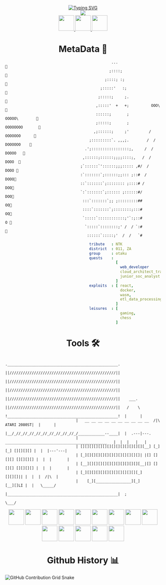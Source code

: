 <div align="center">
  <a href="https://git.io/typing-svg"><img src="https://readme-typing-svg.demolab.com?font=Anonymous+Pro&weight=500&size=30&pause=1000&color=d99c9c&center=true&width=460&lines=H3LL0+FRI3N8;W3LC0M3+70+%2F%5C%2F%5CY+D0M41N+X_X;3NJ0Y+(%3A" alt="Typing SVG" /></a></div>
<div class="giF" align="center" >
  <img src="https://media3.giphy.com/media/v1.Y2lkPTc5MGI3NjExNjBlZnoyM3ZwOTVvZnJseXgzbmNqeHhpNm4yZjZxMGN4djc5eXllYiZlcD12MV9pbnRlcm5hbF9naWZfYnlfaWQmY3Q9Zw/l4FGo2HgcJHi4prFK/giphy.gif"/>
    <div class="Links" align="center" >
      <a href="https://medium.com/@ntokozovilakazi36">
      <img height="50" src="https://github.com/user-attachments/assets/1ab4d31a-3c72-46a4-a9d2-8c595cca7cbc"/>
    </a>
    <a href="https://www.linkedin.com/in/ntokozovilakazi-back-end-developer">
      <img height="50" src="https://github.com/user-attachments/assets/40193902-a42e-40f8-b55b-db1b72ce642c"/>
    </a>
    <a href="https://dev.to/sprusrxeroxx">
      <img height="50" src="https://github.com/user-attachments/assets/225139af-c447-4122-8efb-74f54bfdfd89"/>
    </a>
  </div>
</div>

<h1 align="center"> MetaData 👾 </h1>

```
                                                ...                            
                                               ;::::;                           
                                             ;::::; :;                          
                                           ;:::::'   :;                         
                                          ;:::::;     ;.                        
                                         ,:::::'  +   +;          OOO\          
                                         ::::::;       ;          OOOOO\        
                                         ;:::::;       ;         OOOOOOOO       
                                        ,;::::::;     ;'         / OOOOOOO      
                                      ;:::::::::`. ,,,;.        /  / DOOOOOO    
                                    .';:::::::::::::::::;,     /  /     DOOOO   
                                   ,::::::;::::::;;;;::::;,   /  /        DOOO  
                                  ;`::::::`'::::::;;;::::: ,#/  /          DOOO 
                                  :`:::::::`;::::::;;::: ;::#  /            DOOO
                                  ::`:::::::`;:::::::: ;::::# /              DOO
                                  `:`:::::::`;:::::: ;::::::#/               DOO
                                   :::`:::::::`;; ;:::::::::##                OO
                                   ::::`:::::::`;::::::::;:::#                OO
                                   `:::::`::::::::::::;'`:;::#                O 
                                    `:::::`::::::::;' /  / `:#                  
                                     ::::::`:::::;'  /  /   `#           
```

<div class="Bio">
  
```yaml
                                      tribute   : NTK
                                      district  : 011, ZA
                                      group     : otaku
                                      quests    :
                                                  [ 
                                                    web_developer            :  pick_n_brand
                                                    cloud_architect_trainee  :  mercer_inter_ed
                                                    junior_soc_analyst       :  rayton_corp
                                                  ]
                                      exploits  : [ react,
                                                    docker,
                                                    wasm,
                                                    etl_data_processing
                                                  ]
                                      leisures  : [
                                                    gaming,
                                                    chess
                                                  ]
```
</div>

<h1 align="center"> Tools 🛠️</h1>

```            
                                .__________________________________________________.
                                ||////////////////////////////////////////////////||
                                ||////////////////////////////////////////////////||
                                ||////////////////////////////////////////////////||
                                ||////////////////////////////////////////////////||    ___.
                                ||////////////////////////////////////////////////||   /    \
                                !__________________________________________________!  |      |
                                |   __ __ __ __ __ __ __ __ __ __  /|\ ATARI 2080ST|  |      |
                                |__/_//_//_//_//_//_//_//_//_//_/____________--____|  |  .---|---.
                                | ______________________________________________   |  |  |   |   |
                                | [][][][][][][][][][][][][][][__] [_][_] [][][][] |  |  |---'---|
                                | [_][][][][][][][][][][][][]| |[] [][][] [][][][] |  |  |       |
                                | [__][][][][][][][][][][][][__|[] [][][] [][][][] |  |  |       |
                                | [_][][][][][][][][][][][][_]            [][][]|| |  |  |  /|\  |
                                |    [_][________________][_]             [__][]LI |  |   \_____/
                                |__________________________________________________|  ;
                                                                                 \___/
```

<div class="Tools" align="center">
  
  <img height="50" src="https://github.com/user-attachments/assets/7745ef9a-4f0d-48d6-bcf8-3f9994209387"/>
  <img height="50" src="https://cdn.jsdelivr.net/gh/devicons/devicon@latest/icons/nodejs/nodejs-original-wordmark.svg"/>
  <img height="50" src="https://cdn.jsdelivr.net/gh/devicons/devicon@latest/icons/mongodb/mongodb-original-wordmark.svg"/>
  <img height="50" src="https://github.com/user-attachments/assets/5a80de32-7795-4338-92fa-43cd54d0f5e4/>
  <img height="50" src="https://github.com/user-attachments/assets/6843f877-a5a1-4351-a9c2-a987f63a6bfd"/>
  <img height="50" src="https://github.com/user-attachments/assets/a9961048-fecd-4846-ad2a-d2459c2a04d0"/>
  <img height="50" src="https://github.com/user-attachments/assets/58c9d91c-8263-4992-8ed6-8bad2359bd62"/>
  <img height="50" src="https://github.com/user-attachments/assets/12726292-4c71-43f2-b75b-588196372957"/>
  <img height="50" src="https://github.com/user-attachments/assets/43ee1569-ca74-4045-bb28-30152fd01c5c"/>
  <img height="50" src="https://cdn.jsdelivr.net/gh/devicons/devicon@latest/icons/azure/azure-original.svg"/>
  <img height="50" src="https://github.com/user-attachments/assets/9013bb6f-8dcd-4458-935d-b6333aadf330"/>
  <img height="50" src="https://github.com/user-attachments/assets/8cdee4f1-2bfc-4b78-ae58-60bc747e45d3"/>
  <img height="50" src="https://github.com/user-attachments/assets/005d9f81-5952-455a-8e0f-c8fc40922e65"/>
  <img height="50" src="https://cdn.jsdelivr.net/gh/devicons/devicon@latest/icons/c/c-original.svg"/>
  <img height="50" src="https://cdn.jsdelivr.net/gh/devicons/devicon@latest/icons/bash/bash-original.svg"/>
</div>

<h1 align="center"> Github History 📊 </h1>
<div class="Snake" >
      <img src="https://github.com/sprusrxeroxx/sprusrxeroxx/raw/main/output/github-contribution-grid-snake.gif" alt="GitHub Contribution Grid Snake" />
</div>
